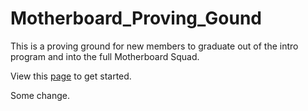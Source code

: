 Motherboard_Proving_Gound
=========================

This is a proving ground for new members to graduate out of the intro program and into the full Motherboard Squad.

View this [page](https://github.com/MST-MRDT/Motherboard_Proving_Gound/wiki) to get started.

Some change.
